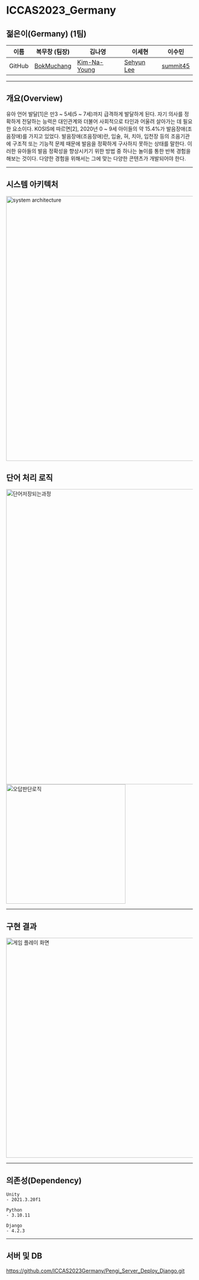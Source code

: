 # ICCAS2023_Germany

## 젊은이(Germany) (1팀)
| 이름 | 복무창 (팀장)                           | 김나영                                     | 이세현                                      | 이수민                                  |  
| --- | --------------------------------------- | ------------------------------------------ | ------------------------------------------ | --------------------------------------- |  
|GitHub| [BokMuchang](https://github.com/bokob) | [Kim-Na-Young](https://github.com/kny2383) | [Sehyun Lee](https://github.com/Sebongbak) | [summit45](https://github.com/summit45) |  

___
## 개요(Overview)
유아 언어 발달[1]은 만3 ~ 5세(5 ~ 7세)까지 급격하게 발달하게 된다. 자기 의사를 정확하게 전달하는 능력은 대인관계와 더불어 사회적으로 타인과 어울려 살아가는 데 필요한 요소이다. KOSIS에 따르면[2], 2020년 0 ~ 9세 아이들의 약 15.4%가 발음장애(조음장애)를 가지고 있었다. 발음장애(조음장애)란, 입술, 혀, 치아, 입천장 등의 조음기관에 구조적 또는 기능적 문제 때문에 발음을 정확하게 구사하지 못하는 상태를 말한다. 이러한 유아들의 발음 정확성을 향상시키기 위한 방법 중 하나는 놀이를 통한 반복 경험을 해보는 것이다. 다양한 경험을 위해서는 그에 맞는 다양한 콘텐츠가 개발되어야 한다.
___
## 시스템 아키텍처  
<img width="714" alt="system architecture" src="https://github.com/ICCAS2023Germany/Pengi/assets/85085804/b9f4f190-b881-44c5-8283-9a9438b4c438">

## 단어 처리 로직  
<img width="796" alt="단어저장되는과정" src="https://github.com/ICCAS2023Germany/Pengi/assets/85085804/d9e4a96d-5ea0-4578-8fec-61a5f27990a0">
<img width="322" alt="오답판단로직" src="https://github.com/ICCAS2023Germany/Pengi/assets/85085804/794192ee-5aaa-4781-a9a1-8d737d970fc0">  

___  
## 구현 결과
<img width="593" alt="게임 플레이 화면" src="https://github.com/ICCAS2023Germany/Pengi/assets/85085804/ff4f264b-1029-4328-a53d-564f739d1044">  

___  

## 의존성(Dependency)
```
Unity
- 2021.3.20f1

Python
- 3.10.11

Django
- 4.2.3
```

___  
## 서버 및 DB  
https://github.com/ICCAS2023Germany/Pengi_Server_Deploy_Django.git

